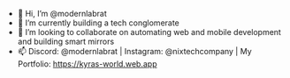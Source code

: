 - 👋 Hi, I’m @modernlabrat
- 🌱 I’m currently building a tech conglomerate 
- 💞️ I’m looking to collaborate on automating web and mobile development and building smart mirrors
- 📫 Discord: @modernlabrat | Instagram: @nixtechcompany | My Portfolio: https://kyras-world.web.app

<!---
modernlabrat/modernlabrat is a ✨ special ✨ repository because its `README.md` (this file) appears on your GitHub profile.
You can click the Preview link to take a look at your changes.
--->
